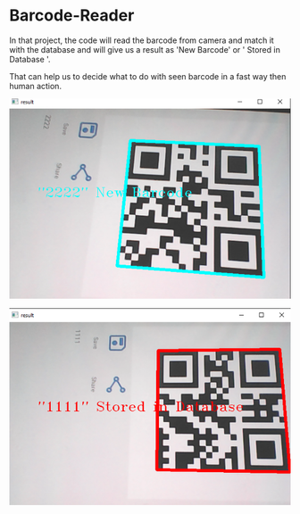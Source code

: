 # Barcode-Reader

In that project, the code will read the barcode from camera and match it with the database and will give us a result as 'New Barcode' or ' Stored in Database '.

That can help us to decide what to do with seen barcode in a fast way then human action.


![](/images/new_barcode.png)

![](/images/stored_barcode.png)


